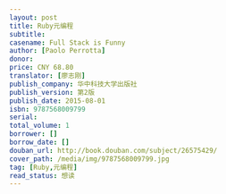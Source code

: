 ```yaml
---
layout: post
title: Ruby元编程
subtitle: 
casename: Full Stack is Funny
author: [Paolo Perrotta]
donor: 
price: CNY 68.80
translator: [廖志刚]
publish_company: 华中科技大学出版社
publish_version: 第2版
publish_date: 2015-08-01
isbn: 9787568009799
serial: 
total_volume: 1
borrower: []
borrow_date: []
douban_url: http://book.douban.com/subject/26575429/
cover_path: /media/img/9787568009799.jpg
tag: [Ruby,元编程]
read_status: 想读
---
```

